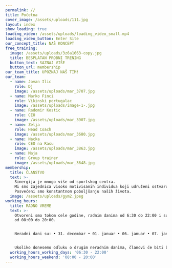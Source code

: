 ```yaml
---
permalink: //
title: Početna
cover_image: /assets/uploads/111.jpg
layout: index
show_loading: true
loading_video: /assets/uploads/loading_video_small.mp4
loading_video_button: Enter Site
our_concept_title: NAŠ KONCEPT
free_training:
  image: /assets/uploads/3z6a1663-copy.jpg
  title: BESPLATAN PROBNI TRENING
  button_text: SAZNAJ VIŠE
  button_url: membership
our_team_title: UPOZNAJ NAŠ TIM!
our_team:
  - name: Jovan Ilic
    role: Dj
    image: /assets/uploads/mar_3707.jpg
  - name: Marko Finci
    role: Vikinski portugalac
    image: /assets/uploads/image-1-.jpg
  - name: Radomir Kostic
    role: CEO
    image: /assets/uploads/mar_3907.jpg
  - name: Zelja
    role: Head Coach
    image: /assets/uploads/mar_3680.jpg
  - name: Nacka
    role: CEO na Rasu
    image: /assets/uploads/mar_3863.jpg
  - name: Maja
    role: Group trainer
    image: /assets/uploads/mar_3648.jpg
membership:
  title: ČLANSTVO
  text: >-
    Sinergija je mnogo više od sportskog centra. 
    Mi smo zajednica visoko motivisanih individua koji udruženi ostvaruju veću vrednost. 
    Posvećeni smo konstantnom poboljšanju naših života.
  image: /assets/uploads/gym2.jpeg
working_hours:
  title: RADNO VREME
  text: >-
    Otvoreni smo tokom cele godine, radnim danima od 6:30 do 22:00 i subotom
    od 08:00 do 20:00.


    Neradni dani su: • 31. decembar • 01. januar • 06. januar • 07. januar • Uskrs • 01. maj


    Ukoliko donesemo odluku o drugim neradnim danima, članovi će biti blagovremeno obavešteni.
  working_hours_working_days: '06:30 - 22:00'
  working_hours_weekend: '08:00 - 20:00'
---
```

